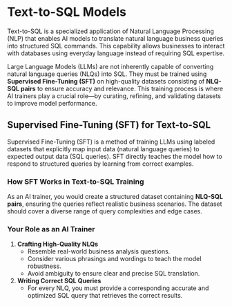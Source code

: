 # Text-to-SQL Models

Text-to-SQL is a specialized application of Natural Language Processing (NLP) that enables AI models to translate natural language business queries into structured SQL commands. This capability allows businesses to interact with databases using everyday language instead of requiring SQL expertise.

Large Language Models (LLMs) are not inherently capable of converting natural language queries (NLQs) into SQL. They must be trained using **Supervised Fine-Tuning (SFT)** on high-quality datasets consisting of **NLQ-SQL pairs** to ensure accuracy and relevance. This training process is where AI trainers play a crucial role—by curating, refining, and validating datasets to improve model performance.

## Supervised Fine-Tuning (SFT) for Text-to-SQL

Supervised Fine-Tuning (SFT) is a method of training LLMs using labeled datasets that explicitly map input data (natural language queries) to expected output data (SQL queries). SFT directly teaches the model how to respond to structured queries by learning from correct examples.

### How SFT Works in Text-to-SQL Training

As an AI trainer, you would create a structured dataset containing **NLQ-SQL pairs**, ensuring the queries reflect realistic business scenarios. The dataset should cover a diverse range of query complexities and edge cases.

### Your Role as an AI Trainer

1. **Crafting High-Quality NLQs**
   * Resemble real-world business analysis questions.
   * Consider various phrasings and wordings to teach the model robustness.
   * Avoid ambiguity to ensure clear and precise SQL translation.
2. **Writing Correct SQL Queries**
   * For every NLQ, you must provide a corresponding accurate and optimized SQL query that retrieves the correct results.